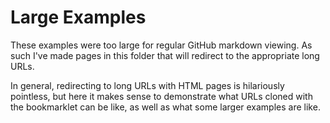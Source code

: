 # Large Examples

These examples were too large for regular GitHub markdown viewing. As such I've
made pages in this folder that will redirect to the appropriate long URLs.

In general, redirecting to long URLs with HTML pages is hilariously pointless,
but here it makes sense to demonstrate what URLs cloned with the bookmarklet
can be like, as well as what some larger examples are like.

